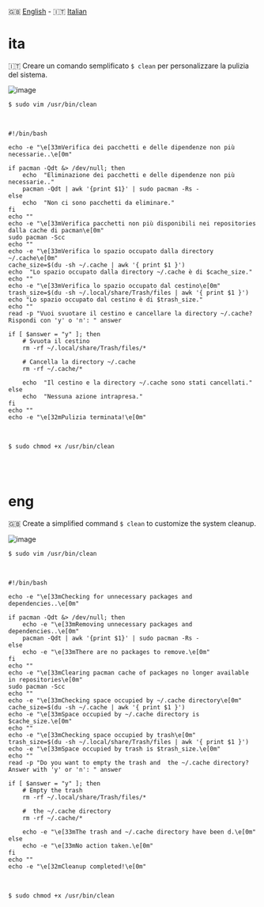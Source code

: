 🇬🇧 [English](#eng) - 🇮🇹 [Italian](#ita)


# ita

🇮🇹 Creare un comando semplificato `$ clean`  per personalizzare la pulizia del sistema.

![image](https://github.com/ArchItalia/site/assets/117321045/fff913e9-f5bb-40b6-bfec-7e0e78620bf2)




`$ sudo vim /usr/bin/clean`

<br>

```
#!/bin/bash

echo -e "\e[33mVerifica dei pacchetti e delle dipendenze non più necessarie..\e[0m"

if pacman -Qdt &> /dev/null; then
    echo  "Eliminazione dei pacchetti e delle dipendenze non più necessarie.."
    pacman -Qdt | awk '{print $1}' | sudo pacman -Rs -
else
    echo  "Non ci sono pacchetti da eliminare."
fi
echo ""
echo -e "\e[33mVerifica pacchetti non più disponibili nei repositories dalla cache di pacman\e[0m"
sudo pacman -Scc 
echo ""
echo -e "\e[33mVerifica lo spazio occupato dalla directory ~/.cache\e[0m"
cache_size=$(du -sh ~/.cache | awk '{ print $1 }')
echo  "Lo spazio occupato dalla directory ~/.cache è di $cache_size."
echo ""
echo -e "\e[33mVerifica lo spazio occupato dal cestino\e[0m"
trash_size=$(du -sh ~/.local/share/Trash/files | awk '{ print $1 }')
echo "Lo spazio occupato dal cestino è di $trash_size."
echo ""
read -p "Vuoi svuotare il cestino e cancellare la directory ~/.cache? Rispondi con 'y' o 'n': " answer

if [ $answer = "y" ]; then
    # Svuota il cestino
    rm -rf ~/.local/share/Trash/files/*

    # Cancella la directory ~/.cache
    rm -rf ~/.cache/*

    echo  "Il cestino e la directory ~/.cache sono stati cancellati."
else
    echo  "Nessuna azione intrapresa."
fi
echo ""
echo -e "\e[32mPulizia terminata!\e[0m"
```
<br>

`$ sudo chmod +x /usr/bin/clean`

<br><br>

# eng

🇬🇧 Create a simplified command `$ clean` to customize the system cleanup.

![image](https://github.com/ArchItalia/site/assets/117321045/ab9d9d0f-fe73-466a-8d51-86e6cac1e212)


`$ sudo vim /usr/bin/clean`

<br>

```
#!/bin/bash

echo -e "\e[33mChecking for unnecessary packages and dependencies..\e[0m"

if pacman -Qdt &> /dev/null; then
    echo -e "\e[33mRemoving unnecessary packages and dependencies..\e[0m"
    pacman -Qdt | awk '{print $1}' | sudo pacman -Rs -
else
    echo -e "\e[33mThere are no packages to remove.\e[0m"
fi
echo ""
echo -e "\e[33mClearing pacman cache of packages no longer available in repositories\e[0m"
sudo pacman -Scc 
echo ""
echo -e "\e[33mChecking space occupied by ~/.cache directory\e[0m"
cache_size=$(du -sh ~/.cache | awk '{ print $1 }')
echo -e "\e[33mSpace occupied by ~/.cache directory is $cache_size.\e[0m"
echo ""
echo -e "\e[33mChecking space occupied by trash\e[0m"
trash_size=$(du -sh ~/.local/share/Trash/files | awk '{ print $1 }')
echo -e "\e[33mSpace occupied by trash is $trash_size.\e[0m"
echo ""
read -p "Do you want to empty the trash and  the ~/.cache directory? Answer with 'y' or 'n': " answer

if [ $answer = "y" ]; then
    # Empty the trash
    rm -rf ~/.local/share/Trash/files/*

    #  the ~/.cache directory
    rm -rf ~/.cache/*

    echo -e "\e[33mThe trash and ~/.cache directory have been d.\e[0m"
else
    echo -e "\e[33mNo action taken.\e[0m"
fi
echo ""
echo -e "\e[32mCleanup completed!\e[0m"
```
<br>

`$ sudo chmod +x /usr/bin/clean`
